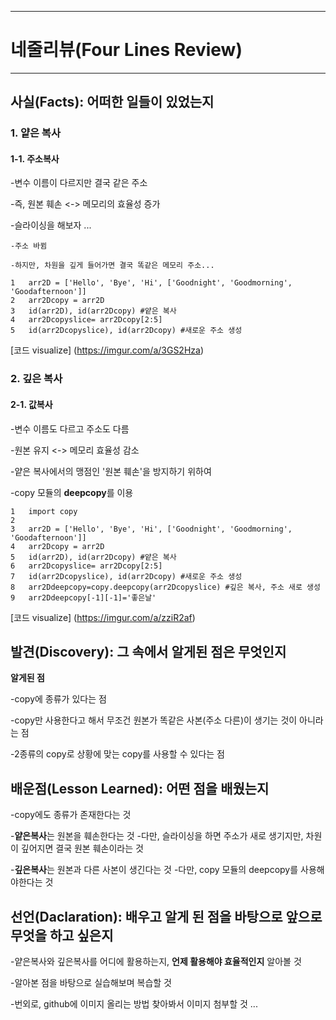 <hr>

# 네줄리뷰(Four Lines Review)

<hr>

## 사실(Facts): 어떠한 일들이 있었는지
### 1. 얕은 복사 ###

#### 1-1. 주소복사 ####

-변수 이름이 다르지만 결국 같은 주소

-즉, 원본 훼손 <-> 메모리의 효율성 증가

-슬라이싱을 해보자 ...

    -주소 바뀜 

    -하지만, 차원을 깊게 들어가면 결국 똑같은 메모리 주소...

```
1	arr2D = ['Hello', 'Bye', 'Hi', ['Goodnight', 'Goodmorning', 'Goodafternoon']]
2	arr2Dcopy = arr2D
3	id(arr2D), id(arr2Dcopy) #얕은 복사
4	arr2Dcopyslice= arr2Dcopy[2:5]
5	id(arr2Dcopyslice), id(arr2Dcopy) #새로운 주소 생성
```
 [코드 visualize]
(https://imgur.com/a/3GS2Hza)


    
### 2. 깊은 복사 ###

#### 2-1. 값복사 ####

-변수 이름도 다르고 주소도 다름

-원본 유지 <-> 메모리 효율성 감소

-얕은 복사에서의 맹점인 '원본 훼손'을 방지하기 위하여

-copy 모듈의 **deepcopy**를 이용

```
1	import copy
2	
3	arr2D = ['Hello', 'Bye', 'Hi', ['Goodnight', 'Goodmorning', 'Goodafternoon']]
4	arr2Dcopy = arr2D
5	id(arr2D), id(arr2Dcopy) #얕은 복사
6	arr2Dcopyslice= arr2Dcopy[2:5]
7	id(arr2Dcopyslice), id(arr2Dcopy) #새로운 주소 생성
8	arr2Ddeepcopy=copy.deepcopy(arr2Dcopyslice) #깊은 복사, 주소 새로 생성
9	arr2Ddeepcopy[-1][-1]='좋은날'
```
[코드 visualize]
(https://imgur.com/a/zziR2af)



## 발견(Discovery): 그 속에서 알게된 점은 무엇인지
**알게된 점**

-copy에 종류가 있다는 점

-copy만 사용한다고 해서 무조건 원본가 똑같은 사본(주소 다른)이 생기는 것이 아니라는 점

-2종류의 copy로 상황에 맞는 copy를 사용할 수 있다는 점



## 배운점(Lesson Learned): 어떤 점을 배웠는지

-copy에도 종류가 존재한다는 것

-**얕은복사**는 원본을 훼손한다는 것
    -다만, 슬라이싱을 하면 주소가 새로 생기지만, 차원이 깊어지면 결국 원본 훼손이라는 것

-**깊은복사**는 원본과 다른 사본이 생긴다는 것
    -다만, copy 모듈의 deepcopy를 사용해야한다는 것


## 선언(Daclaration): 배우고 알게 된 점을 바탕으로 앞으로 무엇을 하고 싶은지

-얕은복사와 깊은복사를 어디에 활용하는지, **언제 활용해야 효율적인지** 알아볼 것

-알아본 점을 바탕으로 실습해보며 복습할 것

-번외로, github에 이미지 올리는 방법 찾아봐서 이미지 첨부할 것 ...